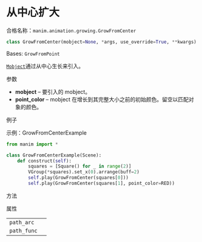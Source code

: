 # 从中心扩大

合格名称：`manim.animation.growing.GrowFromCenter`

```py
class GrowFromCenter(mobject=None, *args, use_override=True, **kwargs)
```

Bases: `GrowFromPoint`

[`Mobject`]()通过从中心生长来引入。

参数

- **mobject** – 要引入的 mobject。
- **point_color** – mobject 在增长到其完整大小之前的初始颜色。留空以匹配对象的颜色。


例子

示例：GrowFromCenterExample

```py
from manim import *

class GrowFromCenterExample(Scene):
    def construct(self):
        squares = [Square() for _ in range(2)]
        VGroup(*squares).set_x(0).arrange(buff=2)
        self.play(GrowFromCenter(squares[0]))
        self.play(GrowFromCenter(squares[1], point_color=RED))
```

方法

属性

|||
|-|-|
`path_arc`|
`path_func`|
